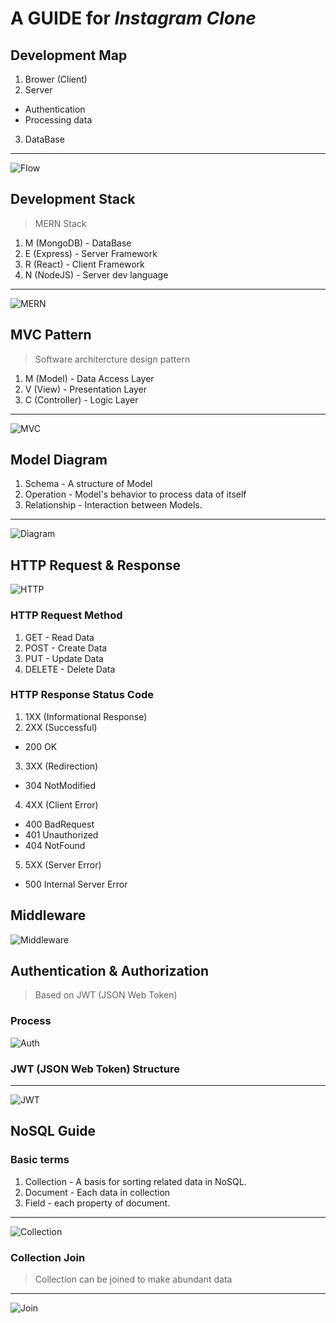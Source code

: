 # A GUIDE for *Instagram Clone*



## Development Map
1. Brower (Client)
2. Server 
- Authentication
- Processing data
3. DataBase
---
![Flow](/images/dev_flow.png)



## Development Stack
> MERN Stack
1. M (MongoDB) - DataBase
2. E (Express) - Server Framework
3. R (React) - Client Framework
4. N (NodeJS) - Server dev language
---
![MERN](/images/MERN.png)



## MVC Pattern
> Software architercture design pattern
1. M (Model) - Data Access Layer
2. V (View) - Presentation Layer
3. C (Controller) - Logic Layer
---
![MVC](/images/mvc.jpeg)



## Model Diagram
1. Schema - A structure of Model
2. Operation - Model's behavior to process data of itself
3. Relationship - Interaction between Models.
---
![Diagram](/images/Diagram.png)



## HTTP Request & Response
![HTTP](/images/http.png)

### HTTP Request Method
1. GET - Read Data
2. POST - Create Data
3. PUT - Update Data
4. DELETE - Delete Data

### HTTP Response Status Code
1. 1XX (Informational Response)
2. 2XX (Successful)
- 200 OK
3. 3XX (Redirection)
- 304 NotModified
4. 4XX (Client Error)
- 400 BadRequest
- 401 Unauthorized
- 404 NotFound
5. 5XX (Server Error)
- 500 Internal Server Error



## Middleware
![Middleware](/images/middleware.png)



## Authentication & Authorization 
> Based on JWT (JSON Web Token)

### Process
![Auth](/images/auth_process.png)

### JWT (JSON Web Token) Structure

--- 
![JWT](/images/jwt.jpeg)



## NoSQL Guide

### Basic terms
1. Collection - A basis for sorting related data in NoSQL.
2. Document - Each data in collection
3. Field - each property of document.
---
![Collection](/images/collection.png)

### Collection Join
> Collection can be joined to make abundant data
---
![Join](/images/join.png)